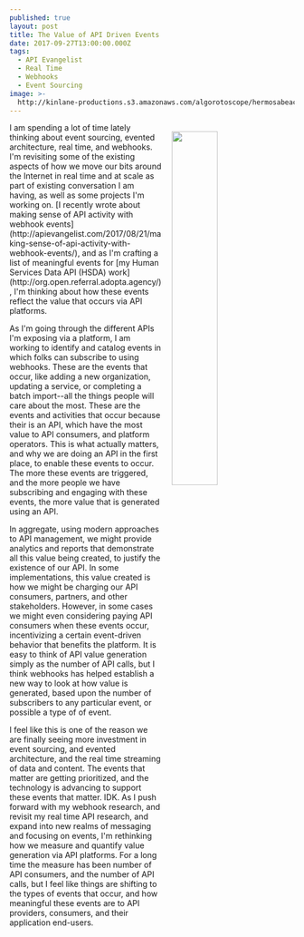 ```yaml
---
published: true
layout: post
title: The Value of API Driven Events
date: 2017-09-27T13:00:00.000Z
tags:
  - API Evangelist
  - Real Time
  - Webhooks
  - Event Sourcing
image: >-
  http://kinlane-productions.s3.amazonaws.com/algorotoscope/hermosabeach/dark_dali/file-00_00_11_64.jpg
---
```

<p><img src="http://kinlane-productions.s3.amazonaws.com/algorotoscope/hermosabeach/dark_dali/file-00_00_11_64.jpg" align="right" width="40%" style="padding: 15px;" /></p>I am spending a lot of time lately thinking about event sourcing, evented architecture, real time, and webhooks. I'm revisiting some of the existing aspects of how we move our bits around the Internet in real time and at scale as part of existing conversation I am having, as well as some projects I'm working on. [I recently wrote about making sense of API activity with webhook events](http://apievangelist.com/2017/08/21/making-sense-of-api-activity-with-webhook-events/), and as I'm crafting a list of meaningful events for [my Human Services Data API (HSDA) work](http://org.open.referral.adopta.agency/), I'm thinking about how these events reflect the value that occurs via API platforms.

As I'm going through the different APIs I'm exposing via a platform, I am working to identify and catalog events in which folks can subscribe to using webhooks. These are the events that occur, like adding a new organization, updating a service, or completing a batch import--all the things people will care about the most. These are the events and activities that occur because their is an API, which have the most value to API consumers, and platform operators. This is what actually matters, and why we are doing an API in the first place, to enable these events to occur. The more these events are triggered, and the more people we have subscribing and engaging with these events, the more value that is generated using an API.

In aggregate, using modern approaches to API management, we might provide analytics and reports that demonstrate all this value being created, to justify the existence of our API. In some implementations, this value created is how we might be charging our API consumers, partners, and other stakeholders. However, in some cases we might even considering paying API consumers when these events occur, incentivizing a certain event-driven behavior that benefits the platform. It is easy to think of API value generation simply as the number of API calls, but I think webhooks has helped establish a new way to look at how value is generated, based upon the number of subscribers to any particular event, or possible a type of of event.

I feel like this is one of the reason we are finally seeing more investment in event sourcing, and evented architecture, and the real time streaming of data and content. The events that matter are getting prioritized, and the technology is advancing to support these events that matter. IDK. As I push forward with my webhook research, and revisit my real time API research, and expand into new realms of messaging and focusing on events, I'm rethinking how we measure and quantify value generation via API platforms. For a long time the measure has been number of API consumers, and the number of API calls, but I feel like things are shifting to the types of events that occur, and how meaningful these events are to API providers, consumers, and their application end-users.
